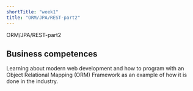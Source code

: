 ```yaml
---
shortTitle: "week1"
title: "ORM/JPA/REST-part2"
--- 
```

ORM/JPA/REST-part2

## Business competences 
Learning about modern web development and how to program with an Object Relational Mapping (ORM) Framework as an example of how it is done in the industry.
